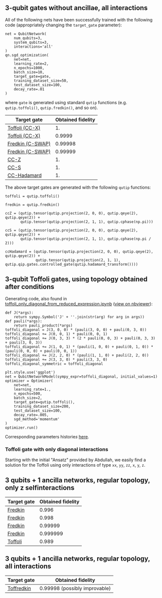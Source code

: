 ## 3-qubit gates without ancillae, all interactions

All of the following nets have been successfully trained with the following code (appropriately changing the `target_gate` parameter):

```
net = QubitNetwork(
    num_qubits=3,
    system_qubits=3,
    interactions='all'
)
qn.sgd_optimization(
    net=net,
    learning_rate=2,
    n_epochs=1000,
    batch_size=10,
    target_gate=gate,
    training_dataset_size=50,
    test_dataset_size=100,
    decay_rate=.01
)
```
where `gate` is generated using standard `qutip` functions (e.g. `qutip.toffoli()`, `qutip.fredkin()`, and so on).

| Target gate | Obtained fidelity |
| ---- | -------- |
| [Toffoli (CC-X)][toff3qb_1] | 1. |
| [Toffoli (CC-X)][toff3qb_2] | 0.9999 |
| [Fredkin (C-SWAP)][fredkin3qb_1] | 0.99998 |
| [Fredkin (C-SWAP)][fredkin3qb_2] | 0.99999 |
| [CC-Z][ccz3qb] | 1. |
| [CC-S][ccs3qb] | 1. |
| [CC-Hadamard][ccH3qb] | 1. |

The above target gates are generated with the following `qutip` functions:

```
toffoli = qutip.toffoli()

fredkin = qutip.fredkin()

ccZ = (qutip.tensor(qutip.projection(2, 0, 0), qutip.qeye(2), qutip.qeye(2)) +
       qutip.tensor(qutip.projection(2, 1, 1), qutip.cphase(np.pi)))

ccS = (qutip.tensor(qutip.projection(2, 0, 0), qutip.qeye(2), qutip.qeye(2)) +
       qutip.tensor(qutip.projection(2, 1, 1), qutip.cphase(np.pi / 2)))

ccHadamard = (qutip.tensor(qutip.projection(2, 0, 0), qutip.qeye(2), qutip.qeye(2)) +
              qutip.tensor(qutip.projection(2, 1, 1), qutip.qip.gates.controlled_gate(qutip.hadamard_transform())))
```

[toff3qb_1]: ../data/nets/toffoli_3q_all_1fid.pickle
[toff3qb_2]: ../data/nets/toffoli_3q_all_0.9999fid.pickle
[fredkin3qb_1]: ../data/nets/fredkin_3q_all_0.9999fid.pickle
[fredkin3qb_2]: ../data/nets/fredkin_3q_all_0.99999fid.pickle
[ccz3qb]: ../data/nets/ccZ_3q_all_1fid.pickle
[ccS3qb]: ../data/nets/ccS_3q_all_1fid.pickle
[ccH3qb]: ../data/nets/ccH_3q_all_1fid.pickle

## 3-qubit Toffoli gates, using topology obtained after conditions

Generating code, also found in [toffoli_only_diagonal_from_reduced_expression.ipynb](toffoli_only_diagonal_from_reduced_expression.ipynb) ([view on nbviewer](https://nbviewer.jupyter.org/github/lucainnocenti/quantum-gate-learning/blob/0879f34de99ffc55dcc344c198e7c1e3c64c699a/notebooks/toffoli_only_diagonal_from_reduced_expression.ipynb)):

    def J(*args):
        return sympy.Symbol('J' + ''.join(str(arg) for arg in args))
    def pauli(*args):
        return pauli_product(*args)
    toffoli_diagonal = J(3, 0, 0) * (pauli(3, 0, 0) + pauli(0, 3, 0))
    toffoli_diagonal += J(0, 0, 1) * pauli(0, 0, 1)
    toffoli_diagonal += J(0, 3, 3) * (2 * pauli(0, 0, 3) + pauli(0, 3, 3) + pauli(3, 0, 3))
    toffoli_diagonal += J(1, 0, 1) * (pauli(1, 0, 0) + pauli(0, 1, 0)) * (pauli(0, 0, 0) + pauli(0, 0, 1))
    toffoli_diagonal += J(2, 2, 0) * (pauli(1, 1, 0) + pauli(2, 2, 0))
    toffoli_diagonal += J(3, 3, 0) * pauli(3, 3, 0)
    toffoli_diagonal_symmetric = toffoli_diagonal

    plt.style.use('ggplot')
    net = QubitNetworkModel(sympy_expr=toffoli_diagonal, initial_values=1)
    optimizer = Optimizer(
        net=net,
        learning_rate=1.,
        n_epochs=500,
        batch_size=2,
        target_gate=qutip.toffoli(),
        training_dataset_size=200,
        test_dataset_size=100,
        decay_rate=.005,
        sgd_method='momentum'
    )
    optimizer.run()
Corresponding parameters historie*s* [here](https://nbviewer.jupyter.org/github/lucainnocenti/quantum-gate-learning/tree/0879f34de99ffc55dcc344c198e7c1e3c64c699a/data/parameters_histories/).

### Toffoli gate with only diagonal interactions
Starting with the initial "Ansatz" provided by Abdullah, we easily find a solution for the Toffoli using only interactions of type `xx`, `yy`, `zz`, `x`, `y`, `z`.

## 3 qubits + 1 ancilla networks, regular topology, only z selfinteractions

| Target gate | Obtained fidelity |
| ----------- | ----------------- |
| [Fredkin][fredkin3qb+1a_1] | 0.996 |
| [Fredkin][fredkin3qb+1a_2] | 0.998 |
| [Fredkin][fredkin3qb+1a_3] | 0.99999 |
| [Fredkin][fredkin3qb+1a_4] | 0.999999 |
| [Toffoli][toffoli3qb+1a] | 0.989 |

[fredkin3qb+1a_1]: ../data/nets/fredkin_3q+1a_allpairs_onlyz_0.996fid.pickle
[fredkin3qb+1a_2]: ../data/nets/fredkin_3q+1a_allpairs_onlyz_0.998fid.pickle
[fredkin3qb+1a_3]: ../data/nets/fredkin_3q+1a_allpairs_onlyz_0.99999fid.pickle
[fredkin3qb+1a_4]: ../data/nets/fredkin_3q+1a_allpairs_onlyz_0.999999fid.pickle
[toffoli3qb+1a]: ../data/nets/toffoli_3q+1a_all_0.989fid.pickle


## 3 qubits + 1 ancilla networks, regular topology, all interactions

| Target gate | Obtained fidelity |
| ----------- | ----------------- |
| [Toffredkin][toffredkin3qb+1a] | 0.99998 (possibly improvable) |

[toffredkin3qb+1a]: ../data/nets/toffredkin_3q+1a_0.9999fid.pickle
